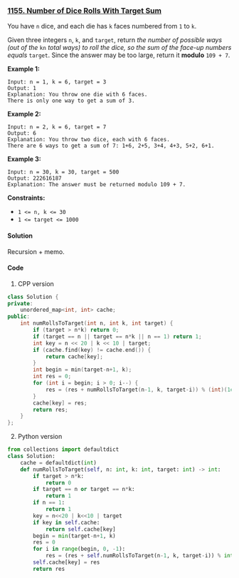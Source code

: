 ### [1155. Number of Dice Rolls With Target Sum](https://leetcode.com/problems/number-of-dice-rolls-with-target-sum/)

You have `n` dice, and each die has `k` faces numbered from `1` to `k`.

Given three integers `n`, `k`, and `target`, return *the number of possible ways (out of the* `kn` *total ways)* *to roll the dice, so the sum of the face-up numbers equals* `target`. Since the answer may be too large, return it **modulo** `109 + 7`.

 

**Example 1:**

```
Input: n = 1, k = 6, target = 3
Output: 1
Explanation: You throw one die with 6 faces.
There is only one way to get a sum of 3.
```

**Example 2:**

```
Input: n = 2, k = 6, target = 7
Output: 6
Explanation: You throw two dice, each with 6 faces.
There are 6 ways to get a sum of 7: 1+6, 2+5, 3+4, 4+3, 5+2, 6+1.
```

**Example 3:**

```
Input: n = 30, k = 30, target = 500
Output: 222616187
Explanation: The answer must be returned modulo 109 + 7.
```

 

**Constraints:**

- `1 <= n, k <= 30`
- `1 <= target <= 1000`

#### Solution

Recursion + memo.

#### Code

1. CPP version

```c++
class Solution {
private:
    unordered_map<int, int> cache;
public:
    int numRollsToTarget(int n, int k, int target) {
        if (target > n*k) return 0;
        if (target == n || target == n*k || n == 1) return 1;
        int key = n << 20 | k << 10 | target;
        if (cache.find(key) != cache.end()) {
            return cache[key];
        }
        int begin = min(target-n+1, k);
        int res = 0;
        for (int i = begin; i > 0; i--) {
            res = (res + numRollsToTarget(n-1, k, target-i)) % (int)(1e9+7);
        }
        cache[key] = res;
        return res;
    }
};
```

2. Python version

```python
from collections import defaultdict
class Solution:
    cache = defaultdict(int)
    def numRollsToTarget(self, n: int, k: int, target: int) -> int:
        if target > n*k:
            return 0
        if target == n or target == n*k:
            return 1
        if n == 1:
            return 1
        key = n<<20 | k<<10 | target
        if key in self.cache:
            return self.cache[key]
        begin = min(target-n+1, k)
        res = 0
        for i in range(begin, 0, -1):
            res = (res + self.numRollsToTarget(n-1, k, target-i)) % int(1e9+7)
        self.cache[key] = res
        return res
```



